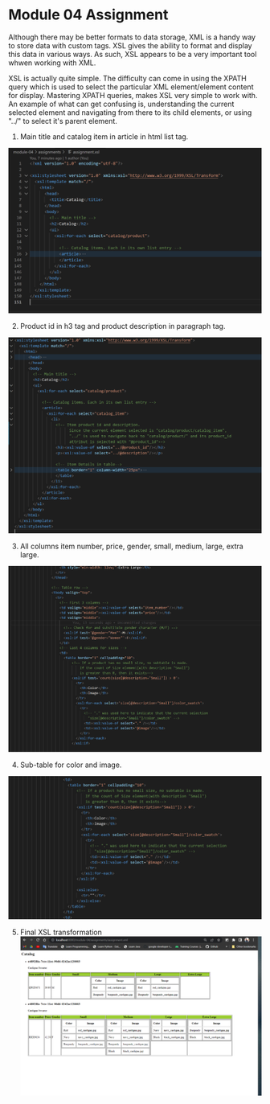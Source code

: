 # Module 04 Assignment

Although there may be better formats to data storage, XML is a handy way to store data with custom tags. XSL gives the ability to format and display this data in various ways. As such, XSL appears to be a very important tool whwen working with XML.

XSL is actually quite simple. The difficulty can come in using the XPATH query which is used to select the particular XML element/element content for display. Mastering XPATH queries, makes XSL very simple to work with. An example of what can get confusing is, understanding the current selected element and navigating from there to its child elements, or using "../" to select it's parent element.

1. Main title and catalog item in article in html list tag.

![image info](../assets/ass_1.png)

2. Product id in h3 tag and product description in paragraph tag.

![image info](../assets/ass_2.png)

3. All columns item number, price, gender, small, medium, large, extra large.

![image info](../assets/ass_3.png)

4. Sub-table for color and image. 

![image info](../assets/ass_4.png)

5. Final XSL transformation
![image info](../assets/ass_final.png)